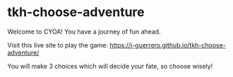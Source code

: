 # tkh-choose-adventure

Welcome to CYOA! You have a journey of fun ahead.

Visit this live site to play the game: https://i-guerrero.github.io/tkh-choose-adventure/

You will make 3 choices which will decide your fate, so choose wisely!